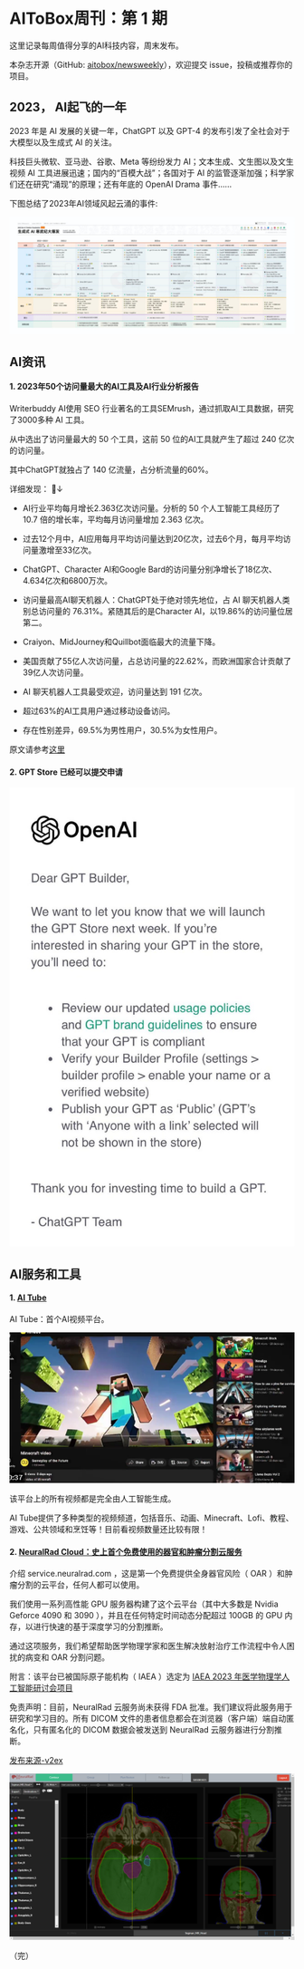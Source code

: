 # AIToBox周刊：第 1 期

这里记录每周值得分享的AI科技内容，周末发布。

本杂志开源（GitHub: [aitobox/newsweekly](https://github.com/aitobox/newsweekly)），欢迎提交 issue，投稿或推荐你的项目。


## 2023， AI起飞的一年

2023 年是 AI 发展的关键一年，ChatGPT 以及 GPT-4 的发布引发了全社会对于大模型以及生成式 AI 的关注。

科技巨头微软、亚马逊、谷歌、Meta 等纷纷发力 AI；文本生成、文生图以及文生视频 AI 工具进展迅速；国内的“百模大战”；各国对于 AI 的监管逐渐加强；科学家们还在研究“涌现”的原理；还有年底的 OpenAI Drama 事件……

下图总结了2023年AI领域风起云涌的事件:

![](../images/issue-001/ai2023.jpg)

## AI资讯

#### 1. 2023年50个访问量最大的AI工具及AI行业分析报告

Writerbuddy AI使用 SEO 行业著名的工具SEMrush，通过抓取AI工具数据，研究了3000多种 AI 工具。

从中选出了访问量最大的 50 个工具，这前 50 位的AI工具就产生了超过 240 亿次的访问量。

其中ChatGPT就独占了 140 亿流量，占分析流量的60%。

详细发现： 🧵↓

- AI行业平均每月增长2.363亿次访问量。分析的 50 个人工智能工具经历了 10.7 倍的增长率，平均每月访问量增加 2.363 亿次。

- 过去12个月中，AI应用每月平均访问量达到20亿次，过去6个月，每月平均访问量激增至33亿次。

- ChatGPT、Character AI和Google Bard的访问量分别净增长了18亿次、4.634亿次和6800万次。

- 访问量最高AI聊天机器人：ChatGPT处于绝对领先地位，占 AI 聊天机器人类别总访问量的 76.31%。紧随其后的是Character AI，以19.86%的访问量位居第二。

- Craiyon、MidJourney和Quillbot面临最大的流量下降。

- 美国贡献了55亿人次访问量，占总访问量的22.62%，而欧洲国家合计贡献了39亿人次访问量。

- AI 聊天机器人工具最受欢迎，访问量达到 191 亿次。

- 超过63%的AI工具用户通过移动设备访问。

- 存在性别差异，69.5%为男性用户，30.5%为女性用户。

原文请参考[这里](https://writerbuddy.ai/blog/ai-industry-analysis)

#### 2. GPT Store 已经可以提交申请

![](../images/issue-001/gptstore.jpg)

## AI服务和工具

#### 1. [AI Tube](https://jbilcke-hf-ai-tube.hf.space/)

AI Tube：首个AI视频平台。

![](../images/issue-001/aitube.png)

该平台上的所有视频都是完全由人工智能生成。

AI Tube提供了多种类型的视频频道，包括音乐、动画、Minecraft、Lofi、教程、游戏、公共领域和烹饪等！目前看视频数量还比较有限！


#### 2. [NeuralRad Cloud：史上首个免费使用的器官和肿瘤分割云服务](http://service.neuralrad.com/)

介绍 service.neuralrad.com ，这是第一个免费提供全身器官风险（ OAR ）和肿瘤分割的云平台，任何人都可以使用。

我们使用一系列高性能 GPU 服务器构建了这个云平台（其中大多数是 Nvidia Geforce 4090 和 3090 ），并且在任何特定时间动态分配超过 100GB 的 GPU 内存，以进行快速的基于深度学习的分割推断。

通过这项服务，我们希望帮助医学物理学家和医生解决放射治疗工作流程中令人困扰的病变和 OAR 分割问题。

附言：该平台已被国际原子能机构（ IAEA ）选定为 [IAEA 2023 年医学物理学人工智能研讨会项目](https://www.iaea.org/events/evt2304232)

免责声明：目前，NeuralRad 云服务尚未获得 FDA 批准。我们建议将此服务用于研究和学习目的。所有 DICOM 文件的患者信息都会在浏览器（客户端）端自动匿名化，只有匿名化的 DICOM 数据会被发送到 NeuralRad 云服务器进行分割推断。

[发布来源-v2ex](https://v2ex.com/t/1006501)

![](../images/issue-001/NeuralRadCloud.png)


（完）
